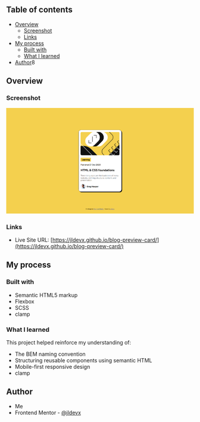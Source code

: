 ## Table of contents

- [Overview](#overview)
  - [Screenshot](#screenshot)
  - [Links](#links)
- [My process](#my-process)
  - [Built with](#built-with)
  - [What I learned](#what-i-learned)
- [Author](#author)8

## Overview

### Screenshot

![](./screenshot.png)

### Links

- Live Site URL: [https://jldevx.github.io/blog-preview-card/](https://jldevx.github.io/blog-preview-card/)

## My process

### Built with

- Semantic HTML5 markup
- Flexbox
- SCSS
- clamp

### What I learned

This project helped reinforce my understanding of:

- The BEM naming convention
- Structuring reusable components using semantic HTML
- Mobile-first responsive design
- clamp

## Author

- Me
- Frontend Mentor - [@jldevx](https://www.frontendmentor.io/profile/jldevx)
